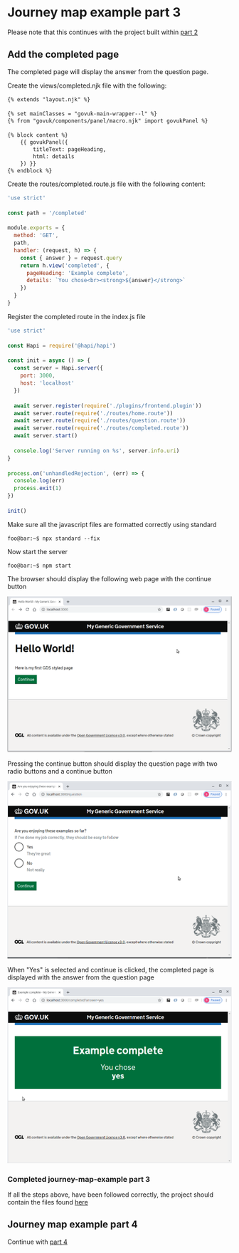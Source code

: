 # Journey map example part 3
Please note that this continues with the project built within [part 2](../journey-map-example-2/README.md)

## Add the completed page 
The completed page will display the answer from the question page.

Create the views/completed.njk file with the following:
```twig
{% extends "layout.njk" %}

{% set mainClasses = "govuk-main-wrapper--l" %}
{% from "govuk/components/panel/macro.njk" import govukPanel %}

{% block content %}
    {{ govukPanel({
        titleText: pageHeading,
        html: details
    }) }}
{% endblock %}

```

Create the routes/completed.route.js file with the following content:
```js
'use strict'

const path = '/completed'

module.exports = {
  method: 'GET',
  path,
  handler: (request, h) => {
    const { answer } = request.query
    return h.view('completed', {
      pageHeading: 'Example complete',
      details: `You chose<br><strong>${answer}</strong>`
    })
  }
}
```

Register the completed route in the index.js file
```js
'use strict'

const Hapi = require('@hapi/hapi')

const init = async () => {
  const server = Hapi.server({
    port: 3000,
    host: 'localhost'
  })

  await server.register(require('./plugins/frontend.plugin'))
  await server.route(require('./routes/home.route'))
  await server.route(require('./routes/question.route'))
  await server.route(require('./routes/completed.route'))
  await server.start()

  console.log('Server running on %s', server.info.uri)
}

process.on('unhandledRejection', (err) => {
  console.log(err)
  process.exit(1)
})

init()
``` 

Make sure all the javascript files are formatted correctly using standard
```console
foo@bar:~$ npx standard --fix
```

Now start the server
```console
foo@bar:~$ npm start
```

The browser should display the following web page with the continue button

![alt text](../screen-shots/home.png "home page")

Pressing the continue button should display the question page with two radio buttons and a continue button

![alt text](../screen-shots/question.png "question page")

When "Yes" is selected and continue is clicked, the completed page is displayed with the answer from the question page

![alt text](../screen-shots/completed.png "completed page")

### Completed journey-map-example part 3
If all the steps above, have been followed correctly, the project should contain the files found [here](.)

## Journey map example part 4
Continue with [part 4](../journey-map-example-4/README.md)
